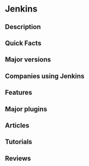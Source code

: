 # Jenkins


## Description


## Quick Facts


## Major versions


## Companies using Jenkins


## Features


## Major plugins


## Articles


## Tutorials


## Reviews
